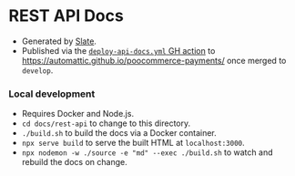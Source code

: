 # REST API Docs

-   Generated by [Slate](https://github.com/slatedocs/slate).
-   Published via the [`deploy-api-docs.yml` GH action](https://github.com/Automattic/poocommerce-payments/actions/workflows/deploy-api-docs.yml) to https://automattic.github.io/poocommerce-payments/ once merged to `develop`.

### Local development

-   Requires Docker and Node.js.
-   `cd docs/rest-api` to change to this directory.
-   `./build.sh` to build the docs via a Docker container.
-   `npx serve build` to serve the built HTML at `localhost:3000`.
-   `npx nodemon -w ./source -e "md" --exec ./build.sh` to watch and rebuild the docs on change.
